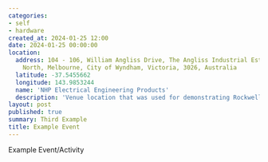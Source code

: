 ```yaml
---
categories:
- self
- hardware
created_at: 2024-01-25 12:00
date: 2024-01-25 00:00:00
location:
  address: 104 - 106, William Angliss Drive, The Angliss Industrial Estate, Laverton
    North, Melbourne, City of Wyndham, Victoria, 3026, Australia
  latitude: -37.5455662
  longitude: 143.9853244
  name: 'NHP Electrical Engineering Products'
  description: 'Venue location that was used for demonstrating Rockwell PLCs'
layout: post
published: true
summary: Third Example
title: Example Event
---
```


Example Event/Activity
